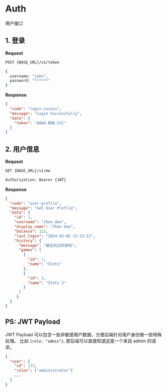 # Auth

用户接口

## 1. 登录

**Request**
```bash
POST {BASE_URL}/v1/token

{
  username: "john",
  password: "******"
}
```

**Response**

```json
{
  "code": "login-sucess",
  "message": "Login Successfully",
  "data": {
    "token": "AAAA.BBB.CCC"
  }
}
```

## 2. 用户信息

**Request**
```bash
GET {BASE_URL}/v1/me

Authorization: Bearer {JWT}
```

**Response**
```json
{
  "code": "user-profile",
  "message": "Get User Profile",
  "data": {
    "id": 1,
    "username": "jhon_doe",
    "display_name": "Jhon Doe",
    "balance": 123,
    "last_login": "2024-02-02 12:12:12",
    "history": { 
      "message": "最近玩过的游戏",
      "games": [
        {
          "id": 1,
          "name": "Slots"
        },
        {
          "id": 2,
          "name": "Slots 2"
        }
      ]
     }
  }
}
```


## PS: JWT Payload
JWT Payload 可以包含一些非敏感用户数据，方便后端针对用户身份做一些特殊处理。
比如 `{role: "admin"}`, 那后端可以直接知道这是一个来自 admin 的请求。

```json
{
  "user": {
    "id": 123,
    "roles": ["administrator"]
    ...
  }
}
```
